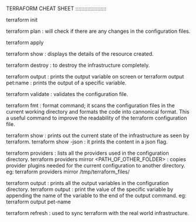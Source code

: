 TERRAFORM CHEAT SHEET
:::::::::::::::::::::

terraform init

terraform plan : will check if there are any changes in the configuration files.

terraform apply

terraform show : displays the details of the resource created.

terraform destroy : to destroy the infrastructure completely.

terraform output : prints the output variable on screen
or
terraform output pet:name : prints the output of a specific variable.

terraform validate : validates the configuration file.

terraform fmt : format command; it scans the configuration files in the current working directory and formats the code into cannonical format. This a useful command to improve the readability of the terraform configuration file.

terraform show : prints out the current state of the infrastructure as seen by terraform.
terraform show -json : it prints the content in a json flag.

terraform providers : lists all the providers used in the configuration directory.
terraform providers mirror <PATH_OF_OTHER_FOLDER> : copies provider plugins needed for the current configuration to another directory.
eg: terraform providers mirror /tmp/terraform_files/

terraform output : prints all the output variables in the configuration directory.
terraform output <VARIABLE>: print the value of the specific variable by appending the name of the variable to the end of the output command.
eg: terraform output pet-name

terraform refresh : used to sync terraform with the real world infrastructure.